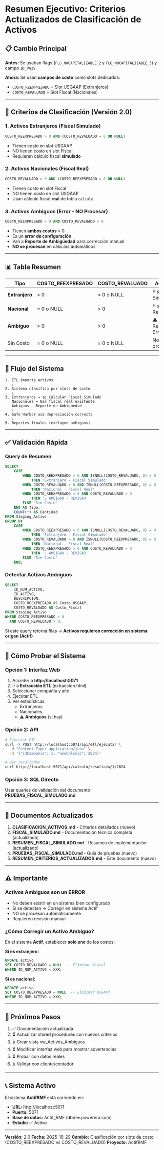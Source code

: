 # Resumen Ejecutivo: Criterios Actualizados de Clasificación de Activos

## 📋 Cambio Principal

**Antes:** Se usaban flags (`FLG_NOCAPITALIZABLE_2` y `FLG_NOCAPITALIZABLE_3`) y campo `ID_PAIS`

**Ahora:** Se usan **campos de costo** como slots dedicados:
- `COSTO_REEXPRESADO` = Slot USGAAP (Extranjeros)
- `COSTO_REVALUADO` = Slot Fiscal (Nacionales)

---

## 🎯 Criterios de Clasificación (Versión 2.0)

### 1. Activos Extranjeros (Fiscal Simulado)
```sql
COSTO_REEXPRESADO > 0 AND (COSTO_REVALUADO = 0 OR NULL)
```
- Tienen costo en slot USGAAP
- NO tienen costo en slot Fiscal
- Requieren cálculo fiscal **simulado**

### 2. Activos Nacionales (Fiscal Real)
```sql
COSTO_REVALUADO > 0 AND (COSTO_REEXPRESADO = 0 OR NULL)
```
- Tienen costo en slot Fiscal
- NO tienen costo en slot USGAAP
- Usan cálculo fiscal **real** de tabla `calculo`

### 3. Activos Ambiguos (Error - NO Procesar)
```sql
COSTO_REEXPRESADO > 0 AND COSTO_REVALUADO > 0
```
- Tienen **ambos costos** > 0
- Es un **error de configuración**
- Van a **Reporte de Ambigüedad** para corrección manual
- **NO se procesan** en cálculos automáticos

---

## 📊 Tabla Resumen

| Tipo | COSTO_REEXPRESADO | COSTO_REVALUADO | Acción |
|------|-------------------|-----------------|--------|
| **Extranjero** | > 0 | = 0 o NULL | Fiscal Simulado |
| **Nacional** | = 0 o NULL | > 0 | Fiscal Real |
| **Ambiguo** | > 0 | > 0 | ⚠️ Reporte Error |
| Sin Costo | = 0 o NULL | = 0 o NULL | No procesar |

---

## 🔄 Flujo del Sistema

```
1. ETL importa activos
   ↓
2. Sistema clasifica por slots de costo
   ↓
3. Extranjeros → sp_Calcular_Fiscal_Simulado
   Nacionales → Usa fiscal real existente
   Ambiguos → Reporte de Ambigüedad
   ↓
4. Safe Harbor usa depreciación correcta
   ↓
5. Reportes finales (excluyen ambiguos)
```

---

## ✅ Validación Rápida

### Query de Resumen
```sql
SELECT
    CASE
        WHEN COSTO_REEXPRESADO > 0 AND ISNULL(COSTO_REVALUADO, 0) = 0
            THEN 'Extranjero - Fiscal Simulado'
        WHEN COSTO_REVALUADO > 0 AND ISNULL(COSTO_REEXPRESADO, 0) = 0
            THEN 'Nacional - Fiscal Real'
        WHEN COSTO_REEXPRESADO > 0 AND COSTO_REVALUADO > 0
            THEN '⚠️ AMBIGUO - REVISAR'
        ELSE 'Sin Costo'
    END AS Tipo,
    COUNT(*) AS Cantidad
FROM Staging_Activo
GROUP BY
    CASE
        WHEN COSTO_REEXPRESADO > 0 AND ISNULL(COSTO_REVALUADO, 0) = 0
            THEN 'Extranjero - Fiscal Simulado'
        WHEN COSTO_REVALUADO > 0 AND ISNULL(COSTO_REEXPRESADO, 0) = 0
            THEN 'Nacional - Fiscal Real'
        WHEN COSTO_REEXPRESADO > 0 AND COSTO_REVALUADO > 0
            THEN '⚠️ AMBIGUO - REVISAR'
        ELSE 'Sin Costo'
    END;
```

### Detectar Activos Ambiguos
```sql
SELECT
    ID_NUM_ACTIVO,
    ID_ACTIVO,
    DESCRIPCION,
    COSTO_REEXPRESADO AS Costo_USGAAP,
    COSTO_REVALUADO AS Costo_Fiscal
FROM Staging_Activo
WHERE COSTO_REEXPRESADO > 0
  AND COSTO_REVALUADO > 0;
```

Si este query retorna filas → **Activos requieren corrección en sistema origen (Actif)**

---

## 🚀 Cómo Probar el Sistema

### Opción 1: Interfaz Web
1. Acceder a **http://localhost:5071**
2. Ir a **Extracción ETL** (extraccion.html)
3. Seleccionar compañía y año
4. Ejecutar ETL
5. Ver estadísticas:
   - Extranjeros
   - Nacionales
   - ⚠️ **Ambiguos** (si hay)

### Opción 2: API
```bash
# Ejecutar ETL
curl -X POST http://localhost:5071/api/etl/ejecutar \
  -H "Content-Type: application/json" \
  -d '{"idCompania": 1, "añoCalculo": 2024}'

# Ver resultados
curl http://localhost:5071/api/calculo/resultado/1/2024
```

### Opción 3: SQL Directo
Usar queries de validación del documento **PRUEBAS_FISCAL_SIMULADO.md**

---

## 📁 Documentos Actualizados

1. **CLASIFICACION_ACTIVOS.md** - Criterios detallados (nuevo)
2. **FISCAL_SIMULADO.md** - Documentación técnica completa (actualizado)
3. **RESUMEN_FISCAL_SIMULADO.md** - Resumen de implementación (actualizado)
4. **PRUEBAS_FISCAL_SIMULADO.md** - Guía de pruebas (nuevo)
5. **RESUMEN_CRITERIOS_ACTUALIZADOS.md** - Este documento (nuevo)

---

## ⚠️ Importante

### Activos Ambiguos son un ERROR
- No deben existir en un sistema bien configurado
- Si se detectan → Corregir en sistema Actif
- NO se procesan automáticamente
- Requieren revisión manual

### ¿Cómo Corregir un Activo Ambiguo?

En el sistema **Actif**, establecer **solo uno** de los costos:

**Si es extranjero:**
```sql
UPDATE activo
SET COSTO_REVALUADO = NULL  -- Eliminar fiscal
WHERE ID_NUM_ACTIVO = XXX;
```

**Si es nacional:**
```sql
UPDATE activo
SET COSTO_REEXPRESADO = NULL  -- Eliminar USGAAP
WHERE ID_NUM_ACTIVO = XXX;
```

---

## 🎯 Próximos Pasos

1. ✅ Documentación actualizada
2. ⏳ Actualizar stored procedures con nuevos criterios
3. ⏳ Crear vista vw_Activos_Ambiguos
4. ⏳ Modificar interfaz web para mostrar advertencias
5. ⏳ Probar con datos reales
6. ⏳ Validar con cliente/contador

---

## 📞 Sistema Activo

El sistema **ActifRMF** está corriendo en:
- **URL:** http://localhost:5071
- **Puerto:** 5071
- **Base de datos:** Actif_RMF (dbdev.powerera.com)
- **Estado:** ✅ Activo

---

**Versión:** 2.0
**Fecha:** 2025-10-29
**Cambio:** Clasificación por slots de costo (COSTO_REEXPRESADO vs COSTO_REVALUADO)
**Proyecto:** ActifRMF
